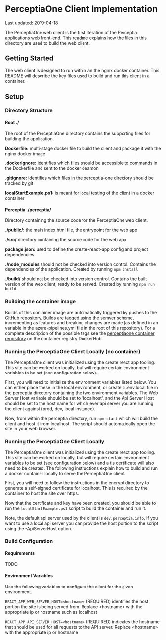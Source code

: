 # PerceptiaOne Client Implementation

Last updated: 2019-04-18

The PerceptiaOne web client is the first iteration of the Perceptia applications web front-end. This readme explains how the files in this directory are used to build the web client.

## Getting Started

The web client is designed to run within an the nginx docker container. This README will describe the key files used to build and run this client in a container.

## Setup

### Directory Structure

#### Root ./

The root of the PerceptiaOne directory contains the supporting files for building the application.

**Dockerfile:** multi-stage docker file to build the client and package it with the nginx docker image

**.dockerignore:** identifies which files should be accessible to commands in the Dockerfile and sent to the docker deamon

**.gitignore:** identifies which files in the perceptia-one directory should be tracked by git

**localStartExample.ps1:** is meant for local testing of the client in a docker container

#### Perceptia ./perceptia/

 Directory containing the source code for the PerceptiaOne web client.

**./public/:** the main index.html file, the entrypoint for the web app

**./src/** directory containing the source code for the web app

**package.json:** used to define the create-react-app config and project dependencies

**./node_modules** should not be checked into version control. Contains the dependencies of the application. Created by running `npm install`

**./build/** should not be checked into version control. Contains the built version of the web client, ready to be served. Created by running `npm run build`

### Building the container image

Builds of this container image are automatically triggered by pushes to the GitHub repository.
Builds are tagged using the semver scheme, incrementing as features and breaking changes are made (as defined in an variable in the azure-pipelines.yml file in the root of this repository). For a complete description of the possible tags see the [perceptiaone container repository](https://hub.docker.com/r/uwthalesians/perceptiaone) on the container registry DockerHub.

### Running the PerceptiaOne Client Locally (no container)

The PerceptiaOne client was initialized using the create react app tooling. This site can be worked on locally, but will require certain environment variables to be set (see configuration below).

First, you will need to initialize the environment variables listed below. You can either place these in the local environment, or create a .env.local file in the perceptia directory containing the two environment variables. The Web Server Host variable should be set to 'localhost', and the Api Server Host should be set to the host name for which ever api server you are running the client against (prod, dev, local instance).

Now, from within the perceptia directory, run `npm start` which will build the client and host it from localhost. The script should automatically open the site in your web browser.

### Running the PerceptiaOne Client Locally

The PerceptiaOne client was initialized using the create react app tooling. This site can be worked on locally, but will require certain environment variables to be set (see configuration below) and a tls certificate will also need to be created. The following instructions explain how to build and run a docker container locally to serve the PerceptiaOne client.

First, you will need to follow the instructions in the encrypt directory to generate a self-signed certificate for localhost. This is required by the container to host the site over https.

Now that the certificate and key have been created, you should be able to run the `localStartExample.ps1` script to build the container and run it.

Note, the default api server used by the client is `dev.perceptia.info`. If you want to use a local api server you can provide the host portion to the script using the -ApiServerHost option.

### Build Configuration

#### Requirements

 TODO

#### Environment Variables

Use the following variables to configure the client for the given environment.

`REACT_APP_WEB_SERVER_HOST=<hostname>` (REQUIRED) identifies the host portion the site is being served from. Replace \<hostname\> with the appropriate ip or hostname such as localhost

`REACT_APP_API_SERVER_HOST=<hostname>` (REQUIRED) indicates the hostname that should be used for all requests to the API server. Replace \<hostname\> with the appropriate ip or hostname
